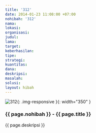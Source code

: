 ```yaml
---
title: '312'
date: 2014-01-23 11:08:00 +07:00
nohibah: '312'
nama: 
lokasi: 
organisasi: 
judul: 
lama: 
target: 
keberhasilan: 
tipe: 
strategi: 
kuantitas: 
dana: 
deskripsi: 
masalah: 
solusi: 
layout: hibah
---
```


![312](/static/img/hibahcms/312.png){: .img-responsive }{: width="350" }

### {{ page.nohibah }} - {{ page.title }}

{{ page.deskripsi }}
